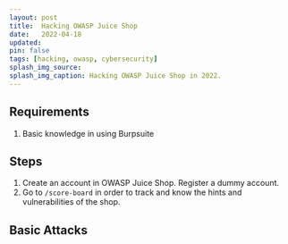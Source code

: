 ```yaml
---
layout: post
title:  Hacking OWASP Juice Shop 
date:   2022-04-18
updated: 
pin: false
tags: [hacking, owasp, cybersecurity]
splash_img_source: 
splash_img_caption: Hacking OWASP Juice Shop in 2022.
---
```


## Requirements
1. Basic knowledge in using Burpsuite

## Steps
1. Create an account in OWASP Juice Shop. Register a dummy account.
2. Go to `/score-board` in order to track and know the hints and vulnerabilities of the shop.

## Basic Attacks


